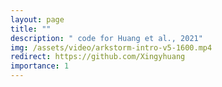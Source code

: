 ```yaml
---
layout: page
title: ""
description: " code for Huang et al., 2021"
img: /assets/video/arkstorm-intro-v5-1600.mp4
redirect: https://github.com/Xingyhuang
importance: 1
---
```

